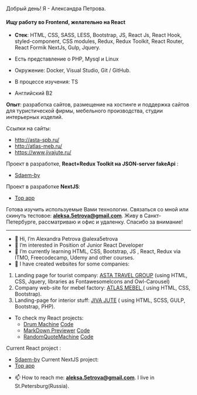 Добрый день! Я - Александра Петрова.
#### Ищу работу во Frontend, желательно на React

- **Стек**: HTML, CSS, SASS, LESS, Bootstrap, JS, React Js, React Hook, styled-component, CSS modules, Redux, Redux Toolkit, React Router, React Formik NextJs, Gulp, Jquery.

- Есть представление о PHP, Mysql и Linux

- Окружение: Docker, Visual Studio, Git / GitHub.

- В процессе изучения: TS
- Английский B2

**Опыт**: разработка сайтов, размещение на хостинге и поддержка сайтов для туристической фирмы, мебельного производства, студии интерьерных изделий.


Ссылки на сайты:
* http://asta-spb.ru/
* http://atlas-meb.ru/
* https://www.jivajute.ru/

Проект в разработке, **React+Redux Toolkit на JSON-server fakeApi** :
* [Sdaem-by](https://github.com/alexa5etrova/sdaem-by-react)

Проект в разработке **NextJS**: 
* [Top app](https://github.com/alexa5etrova/top-app)

Готова изучить используемые Вами технологии.  Связаться со мной или скинуть тестовое: **aleksa.5etrova@gmail.com**. Живу в Санкт-Петербурге, рассматриваю и офис и удаленку.
Спасибо за внимание!

___


- 👋 Hi, I’m Alexandra Petrova @alexa5etrova
- 👀 I’m interested in Position of Junior React Developer
- 🌱 I’m currently learning HTML, CSS, Bootstrap, JS , React, Redux via ITMO, Freecodecamp, Udemy and other courses.
- 💞️ I have created websites for some companies: 
1. Landing page for tourist company: [ASTA TRAVEL GROUP](http://asta-spb.ru/) (using HTML, CSS, Jquery, libraries as FontawesomeIcons and Owl-Carousel)
2. Company web-site for mebel factory: [ATLAS MEBEL ](https://atlas-meb.ru/) ( using HTML, CSS, Bootstrap).
3.  Landing-page for interior stuff: [JIVA JUTE](https://www.jivajute.ru/) ( using HTML, SCSS, GULP, Bootstrap, PHP).

- To check my React projects:
  * [Drum Machine](https://alexa5etrova.github.io/drum-machine/)  [Code](https://github.com/alexa5etrova/drum-machine)
  * [MarkDown Previewer](https://alexa5etrova.github.io/markdown-previewer/) [Code](https://github.com/alexa5etrova/markdown-previewer)
  * [RandomQuoteMachine](https://alexa5etrova.github.io/randomQuoteMachine/) [Code](https://github.com/alexa5etrova/randomQuoteMachine)
  
Current React project :
* [Sdaem-by](https://github.com/alexa5etrova/sdaem-by-react)
Current NextJS project: 
* [Top app](https://github.com/alexa5etrova/top-app)


- 📫 How to reach me: **aleksa.5etrova@gmail.com**. I live in St.Petersburg(Russia).







<!---
alexa5etrova/alexa5etrova is a ✨ special ✨ repository because its `README.md` (this file) appears on your GitHub profile.
You can click the Preview link to take a look at your changes.
--->
